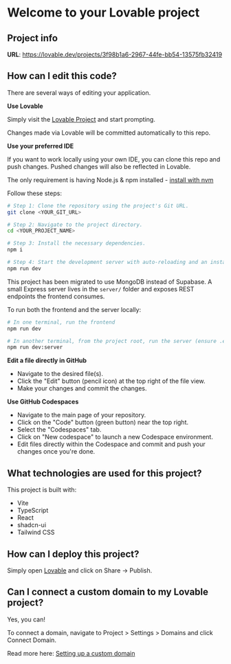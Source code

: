 # Welcome to your Lovable project

## Project info

**URL**: https://lovable.dev/projects/3f98b1a6-2967-44fe-bb54-13575fb32419

## How can I edit this code?

There are several ways of editing your application.

**Use Lovable**

Simply visit the [Lovable Project](https://lovable.dev/projects/3f98b1a6-2967-44fe-bb54-13575fb32419) and start prompting.

Changes made via Lovable will be committed automatically to this repo.

**Use your preferred IDE**

If you want to work locally using your own IDE, you can clone this repo and push changes. Pushed changes will also be reflected in Lovable.

The only requirement is having Node.js & npm installed - [install with nvm](https://github.com/nvm-sh/nvm#installing-and-updating)

Follow these steps:

```sh
# Step 1: Clone the repository using the project's Git URL.
git clone <YOUR_GIT_URL>

# Step 2: Navigate to the project directory.
cd <YOUR_PROJECT_NAME>

# Step 3: Install the necessary dependencies.
npm i

# Step 4: Start the development server with auto-reloading and an instant preview.
npm run dev
```

This project has been migrated to use MongoDB instead of Supabase. A small Express server lives in the `server/` folder and exposes REST endpoints the frontend consumes.

To run both the frontend and the server locally:

```sh
# In one terminal, run the frontend
npm run dev

# In another terminal, from the project root, run the server (ensure .env has MONGODB_URI)
npm run dev:server
```

**Edit a file directly in GitHub**

- Navigate to the desired file(s).
- Click the "Edit" button (pencil icon) at the top right of the file view.
- Make your changes and commit the changes.

**Use GitHub Codespaces**

- Navigate to the main page of your repository.
- Click on the "Code" button (green button) near the top right.
- Select the "Codespaces" tab.
- Click on "New codespace" to launch a new Codespace environment.
- Edit files directly within the Codespace and commit and push your changes once you're done.

## What technologies are used for this project?

This project is built with:

- Vite
- TypeScript
- React
- shadcn-ui
- Tailwind CSS

## How can I deploy this project?

Simply open [Lovable](https://lovable.dev/projects/3f98b1a6-2967-44fe-bb54-13575fb32419) and click on Share -> Publish.

## Can I connect a custom domain to my Lovable project?

Yes, you can!

To connect a domain, navigate to Project > Settings > Domains and click Connect Domain.

Read more here: [Setting up a custom domain](https://docs.lovable.dev/features/custom-domain#custom-domain)
